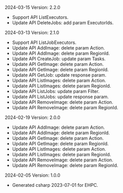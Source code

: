 2024-03-15 Version: 2.2.0
- Support API ListExecutors.
- Update API DeleteJobs: add param ExecutorIds.


2024-03-13 Version: 2.1.0
- Support API ListJobExecutors.
- Update API AddImage: delete param Action.
- Update API AddImage: delete param RegionId.
- Update API CreateJob: update param Tasks.
- Update API GetImage: delete param Action.
- Update API GetImage: delete param RegionId.
- Update API GetJob: update response param.
- Update API ListImages: delete param Action.
- Update API ListImages: delete param RegionId.
- Update API ListJobs: update param Filter.
- Update API ListJobs: update response param.
- Update API RemoveImage: delete param Action.
- Update API RemoveImage: delete param RegionId.


2024-02-19 Version: 2.0.0
- Update API AddImage: delete param Action.
- Update API AddImage: delete param RegionId.
- Update API GetImage: delete param Action.
- Update API GetImage: delete param RegionId.
- Update API ListImages: delete param Action.
- Update API ListImages: delete param RegionId.
- Update API RemoveImage: delete param Action.
- Update API RemoveImage: delete param RegionId.


2024-02-05 Version: 1.0.0
- Generated csharp 2023-07-01 for EHPC.

